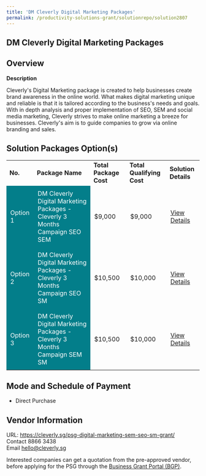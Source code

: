 ```yaml
---
title: 'DM Cleverly Digital Marketing Packages'
permalink: /productivity-solutions-grant/solutionrepo/solution2807
---
```


## DM Cleverly Digital Marketing Packages

## Overview

**Description**

Cleverly's Digital Marketing package is created to help businesses create brand awareness in the online world. What makes digital marketing unique and reliable is that it is tailored according to the business's needs and goals. With in depth analysis and proper implementation of SEO, SEM and social media marketing, Cleverly strives to make online marketing a breeze for businesses. Cleverly's aim is to guide companies to grow via online branding and sales.

## Solution Packages Option(s)

<table>
<tr>
<td><b>No.</b></td>
<td><b>Package Name</b></td>
<td><b>Total Package Cost</b></td>
<td><b>Total Qualifying Cost</b></td>
<td><b>Solution Details</b></td>
</tr>
<tr>
<td style='padding: 10px; background-color: #037E8A; color: #FFFFFF;'>Option 1</td>
<td style='padding: 10px; background-color: #037E8A; color: #FFFFFF;'>DM Cleverly Digital Marketing Packages - Cleverly 3 Months Campaign SEO SEM</td>
<td style='padding: 10px;'>$9,000</td>
<td style='padding: 10px;'>$9,000</td>
<td style='padding: 10px;'><a href='https://www.gobusiness.gov.sg/images/psg/DM_Cleverly_20210380_Desensitised_Annex_3_Part_12.pdf' target='_blank'>View Details</a></td>
</tr>
<tr>
<td style='padding: 10px; background-color: #037E8A; color: #FFFFFF;'>Option 2</td>
<td style='padding: 10px; background-color: #037E8A; color: #FFFFFF;'>DM Cleverly Digital Marketing Packages - Cleverly 3 Months Campaign SEO SM</td>
<td style='padding: 10px;'>$10,500</td>
<td style='padding: 10px;'>$10,000</td>
<td style='padding: 10px;'><a href='https://www.gobusiness.gov.sg/images/psg/DM_Cleverly_20210380_Desensitised_Annex_3_Part_34.pdf' target='_blank'>View Details</a></td>
</tr>
<tr>
<td style='padding: 10px; background-color: #037E8A; color: #FFFFFF;'>Option 3</td>
<td style='padding: 10px; background-color: #037E8A; color: #FFFFFF;'>DM Cleverly Digital Marketing Packages - Cleverly 3 Months Campaign SEM SM</td>
<td style='padding: 10px;'>$10,500</td>
<td style='padding: 10px;'>$10,000</td>
<td style='padding: 10px;'><a href='https://www.gobusiness.gov.sg/images/psg/DM_Cleverly_20210380_Desensitised_Annex_3_Part_56.pdf' target='_blank'>View Details</a></td>
</tr>
</table>

## Mode and Schedule of Payment

 - Direct Purchase

## Vendor Information

 URL: https://cleverly.sg/psg-digital-marketing-sem-seo-sm-grant/<br>Contact 8866 3438<br>Email hello@cleverly.sg

Interested companies can get a quotation from the pre-approved vendor, before applying for the PSG through the <a href='https://www.businessgrants.gov.sg/' target='_blank' rel='noopener'>Business Grant Portal (BGP)</a>.

<script src="/jquery/resize-tables.js"></script>
